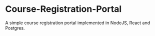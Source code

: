 # Course-Registration-Portal

A simple course registration portal implemented in NodeJS, React and Postgres.
